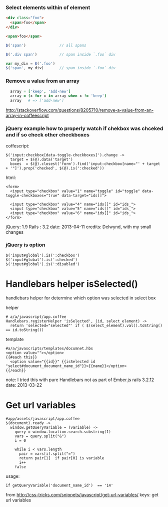 ### Select elements within of element

```html
<div class="foo">
  <span>foo</span>
</div>

<span>foo</span>
```

```js
$('span')               // all spans

$('.div span')          // span inside `.foo` div 

var my_div = $('.foo')
$('span', my_div)       // span inside `.foo` div
```


### Remove a value from an array

```coffee
  array = ['keep', 'add-new']
  array = (x for x in array when x != 'keep')
  array   # => ['add-new']
```

http://stackoverflow.com/questions/8205710/remove-a-value-from-an-array-in-coffeescript



### jQuery example how  to properly watch if chekbox was chceked and if so check other checkboxes

coffescript:

    $('input:checkbox[data-toggle-checkboxes]').change ->
      target = $(@).data('target')
      boxes  = $(@).closest('form').find('input:checkbox[name="' + target + '"]').prop('checked', $(@).is(':checked'))

html:

    <form>
      <input type="checkbox" value="1" name="toggle" id="toggle" data-toggle-checkboxes="true" data-target="ids[]">

      <input type="checkbox" value="4" name="ids[]" id="ids_">
      <input type="checkbox" value="5" name="ids[]" id="ids_">
      <input type="checkbox" value="6" name="ids[]" id="ids_">
    </form>


jQuery: 1.9
Rails : 3.2
date: 2013-04-11
credits: Delwynd, with my small changes

### jQuery is option

    $('input#global').is(':checkbox')
    $('input#global').is(':checked')
    $('input#global').is(':disabled')


# Handlebars helper isSelected()

 handlebars helper for determine which option was selected in select box

helper

    # a/a/javascript/app.coffee
    Handlebars.registerHelper 'isSelected', (id, select_element) ->
      return 'selected="selected"' if ( $(select_element).val().toString() == id.toString())

template

    #a/a/javascripts/templates/documnet.hbs
    <option value=""></option>
    {{#each this}}
      <option value="{{id}}" {{isSelected id "select#document_document_name_id"}}>{{name}}</option>
    {{/each}}

note: I tried this with pure Handlebars not as part of Ember.js
rails 3.2.12
date: 2013-03-22


# Get url variables

    #app/assets/javascript/app.coffee
    $(document).ready ->
      window.getQueryVariable = (variable) ->
        query = window.location.search.substring(1)
        vars = query.split("&")
        i = 0

        while i < vars.length
          pair = vars[i].split("=")
          return pair[1]  if pair[0] is variable
          i++
        false

usage:

    if getQueryVariable('document_name_id')  == '14'

from http://css-tricks.com/snippets/javascript/get-url-variables/
keys: get url variables 
